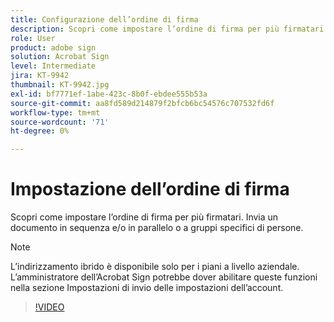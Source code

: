 ```yaml
---
title: Configurazione dell’ordine di firma
description: Scopri come impostare l’ordine di firma per più firmatari
role: User
product: adobe sign
solution: Acrobat Sign
level: Intermediate
jira: KT-9942
thumbnail: KT-9942.jpg
exl-id: bf7771ef-1abe-423c-8b0f-ebdee555b53a
source-git-commit: aa8fd589d214879f2bfcb6bc54576c707532fd6f
workflow-type: tm+mt
source-wordcount: '71'
ht-degree: 0%

---
```


# Impostazione dell’ordine di firma

Scopri come impostare l’ordine di firma per più firmatari. Invia un documento in sequenza e/o in parallelo o a gruppi specifici di persone.

>[!NOTE]
>
>L’indirizzamento ibrido è disponibile solo per i piani a livello aziendale. L’amministratore dell’Acrobat Sign potrebbe dover abilitare queste funzioni nella sezione Impostazioni di invio delle impostazioni dell’account.

>[!VIDEO](https://video.tv.adobe.com/v/342249?quality=12&learn=on&hidetitle=true)
